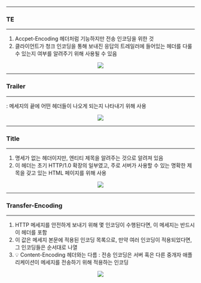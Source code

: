 -----
### TE
-----
1. Accpet-Encoding 헤더처럼 기능하지만 전송 인코딩을 위한 것
2. 클라이언트가 청크 인코딩을 통해 보내진 응답의 트레일러에 들어있는 헤더를 다룰 수 있는지 여부를 알려주기 위해 사용될 수 있음
<div align="center">
<img src="https://github.com/user-attachments/assets/59210e76-aaf5-464c-9952-0a1ef902721e">
</div>

-----
### Trailer
-----
: 메세지의 끝에 어떤 헤더들이 나오게 되는지 나타내기 위해 사용
<div align="center">
<img src="https://github.com/user-attachments/assets/f133811d-7534-46d9-ad37-6b72e72a3d26">
</div>

-----
### Title
-----
1. 명세가 없는 헤더이지만, 엔티티 제목을 알려주는 것으로 알려져 있음
2. 이 헤더는 초기 HTTP/1.0 확장의 일부였고, 주로 서버가 사용할 수 있는 명확한 제목을 갖고 있는 HTML 페이지를 위해 사용
<div align="center">
<img src="https://github.com/user-attachments/assets/d0e5682a-f269-4ac7-bdd2-07c8a75f7dd5">
</div>

-----
### Transfer-Encoding
-----
1. HTTP 메세지를 안전하게 보내기 위해 몇 인코딩이 수행된다면, 이 메세지는 반드시 이 헤더를 포함
2. 이 값은 메세지 본문에 적용된 인코딩 목록으로, 만약 여러 인코딩이 적용되었다면, 그 인코딩들은 순서대로 나열
3. 💡 Content-Encoding 헤더와는 다름 : 전송 인코딩은 서버 혹은 다른 중개자 애플리케이션이 메세지를 전송하기 위해 적용하는 인코딩
<div align="center">
<img src="https://github.com/user-attachments/assets/dc019d84-933f-45ea-8d7a-a1cb8d5b376c">
</div>
